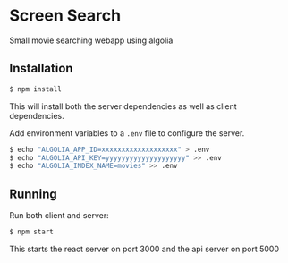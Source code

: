 # Screen Search
Small movie searching webapp using algolia

## Installation

```bash
$ npm install
```

This will install both the server dependencies as well as client dependencies.

Add environment variables to a `.env` file to configure the server.
```bash
$ echo "ALGOLIA_APP_ID=xxxxxxxxxxxxxxxxxxx" > .env
$ echo "ALGOLIA_API_KEY=yyyyyyyyyyyyyyyyyyyy" >> .env
$ echo "ALGOLIA_INDEX_NAME=movies" >> .env
```

## Running

Run both client and server:
```bash
$ npm start
```

This starts the react server on port 3000 and the api server on port 5000
